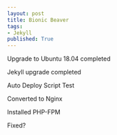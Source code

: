 ```yaml
---
layout: post
title: Bionic Beaver
tags: 
- Jekyll
published: True
---
```


Upgrade to Ubuntu 18.04 completed

Jekyll upgrade completed

Auto Deploy Script Test

Converted to Nginx 

Installed PHP-FPM

Fixed?
